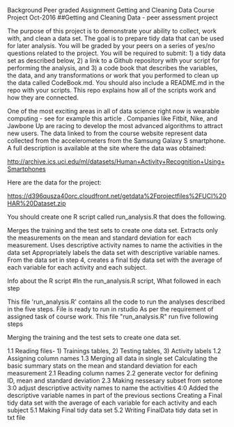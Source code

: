 Background Peer graded Assignment Getting and Cleaning Data Course Project Oct-2016
##Getting and Cleaning Data - peer assessment project

The purpose of this project is to demonstrate your ability to collect, work with, and clean a data set. The goal is to prepare tidy data that can be used for later analysis. You will be graded by your peers on a series of yes/no questions related to the project. You will be required to submit: 1) a tidy data set as described below, 2) a link to a Github repository with your script for performing the analysis, and 3) a code book that describes the variables, the data, and any transformations or work that you performed to clean up the data called CodeBook.md. You should also include a README.md in the repo with your scripts. This repo explains how all of the scripts work and how they are connected.

One of the most exciting areas in all of data science right now is wearable computing - see for example this article . Companies like Fitbit, Nike, and Jawbone Up are racing to develop the most advanced algorithms to attract new users. The data linked to from the course website represent data collected from the accelerometers from the Samsung Galaxy S smartphone. A full description is available at the site where the data was obtained:

http://archive.ics.uci.edu/ml/datasets/Human+Activity+Recognition+Using+Smartphones

Here are the data for the project:

https://d396qusza40orc.cloudfront.net/getdata%2Fprojectfiles%2FUCI%20HAR%20Dataset.zip

You should create one R script called run_analysis.R that does the following.

Merges the training and the test sets to create one data set.
Extracts only the measurements on the mean and standard deviation for each measurement.
Uses descriptive activity names to name the activities in the data set
Appropriately labels the data set with descriptive variable names.
From the data set in step 4, creates a final tidy data set with the average of each variable for each activity and each subject.

Info about the R script
#In the run_analysis.R script, What followed in each step 

This file 'run_analysis.R' contains all the code to run the analyses described in the five steps. File is ready to run in rstudio
As per the requirement of assigned task of course work. This file "run_analysis.R" run five following steps



Merging the training and the test sets to create one data set.

1.1 Reading files-
    1) Trainings tables, 2) Testing tables, 3) Activity labels
1.2 Assigning column names
1.3 Merging all data in single set
Calculating the basic summary stats on the mean and standard deviation for each measurement
2.1 Reading column names
2.2 generate vector for defining ID, mean and standard deviation
2.3 Making nessesary subset from setone
3:0  adjust descriptive activity names to name the activities
4:0  Added the descriptive variable names in part of the previous sections
Creating a Final tidy data set with the average of each variable for each activity and each subject
5.1 Making Final tidy data set
5.2 Writing FinalData tidy data set in txt file